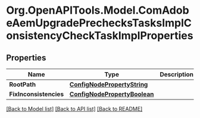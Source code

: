 # Org.OpenAPITools.Model.ComAdobeAemUpgradePrechecksTasksImplConsistencyCheckTaskImplProperties
## Properties

Name | Type | Description | Notes
------------ | ------------- | ------------- | -------------
**RootPath** | [**ConfigNodePropertyString**](ConfigNodePropertyString.md) |  | [optional] 
**FixInconsistencies** | [**ConfigNodePropertyBoolean**](ConfigNodePropertyBoolean.md) |  | [optional] 

[[Back to Model list]](../README.md#documentation-for-models) [[Back to API list]](../README.md#documentation-for-api-endpoints) [[Back to README]](../README.md)

